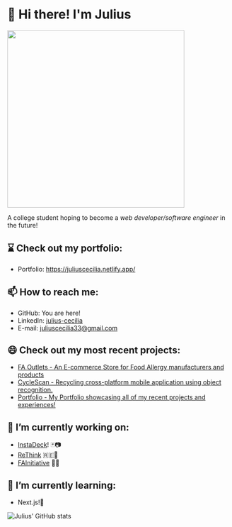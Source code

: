# 👋 Hi there! I'm Julius  

<kbd><img src="https://i.imgur.com/ecJ4KyR.jpg" width="400" height="400" border-radius="50%"></kbd>

A college student hoping to become a _web developer/software engineer_ in the future! 

## ⌛ Check out my portfolio: 
- Portfolio: https://juliuscecilia.netlify.app/ 

## 📫 How to reach me:
- GitHub: You are here!
- LinkedIn: [julius-cecilia](https://www.linkedin.com/in/julius-cecilia/)
- E-mail: juliuscecilia33@gmail.com

## 😄 Check out my most recent projects: 
- [FA Outlets - An E-commerce Store for Food Allergy manufacturers and products](https://faoutlets.netlify.app/)
- [CycleScan - Recycling cross-platform mobile application using object recognition.](https://github.com/bkenza/CycleScan)
- [Portfolio - My Portfolio showcasing all of my recent projects and experiences!](https://juliuscecilia.netlify.app/)

## 🔭 I’m currently working on:
- [InstaDeck](https://github.com/juliuscecilia33/instadeck)! 🃏📷
- [ReThink](https://github.com/ReThink-SUB/ReThink) 🇷🇪💭
- [FAInitiative](https://github.com/juliuscecilia33/FAInitiative) 🍍🚀

## 🌱 I’m currently learning:
- Next.js!🧭

![Julius' GitHub stats](https://github-readme-stats.vercel.app/api?username=juliuscecilia33&show_icons=true&theme=tokyonight)

<!--
**juliuscecilia33/juliuscecilia33** is a ✨ _special_ ✨ repository because its `README.md` (this file) appears on your GitHub profile.

Here are some ideas to get you started:

- 🔭 I’m currently working on ...
- 🌱 I’m currently learning ...
- 👯 I’m looking to collaborate on ...
- 🤔 I’m looking for help with ...
- 💬 Ask me about ...
- 📫 How to reach me: ...
- 😄 Pronouns: ...
- ⚡ Fun fact: ...
-->
